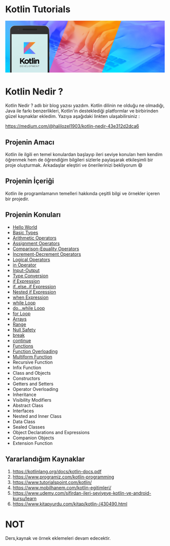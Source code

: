 # Kotlin Tutorials

![Screenshot](kotlin.jpeg)

# Kotlin Nedir ?

Kotlin Nedir ? adlı bir blog yazısı yazdım. Kotlin dilinin ne olduğu ne olmadığı, Java ile farkı benzerlikleri, Kotlin'in
desteklediği platformlar ve birbirinden güzel kaynaklar ekledim. Yazıya aşağıdaki linkten ulaşabilirsiniz :

https://medium.com/@halilozel1903/kotlin-nedir-43e312d2dca6


## Projenin Amacı

Kotlin ile ilgili en temel konulardan başlayıp ileri seviye konuları hem kendim öğrenmek hem de öğrendiğim bilgileri sizlerle paylaşarak etkileşimli bir proje oluşturmak. Arkadaşlar eleştiri ve önerilerinizi bekliyorum :smile:

## Projenin İçeriği
Kotlin ile programlamanın temelleri hakkında çeşitli bilgi ve örnekler içeren bir projedir. <br>

## Projenin Konuları
- [Hello World](https://github.com/halilozel1903/KotlinTutorials/blob/master/src/HelloWorld.kt)
- [Basic Types](https://github.com/halilozel1903/KotlinTutorials/blob/master/src/BasicTypes.kt)
- [Arithmetic Operators](https://github.com/halilozel1903/KotlinTutorials/blob/master/src/ArithmeticOperators.kt)
- [Assignment Operators](https://github.com/halilozel1903/KotlinTutorials/blob/master/src/AssignmentOperators.kt)
- [Comparison-Equality Operators](https://github.com/halilozel1903/KotlinTutorials/blob/master/src/Comparison-EqualityOperators.kt)
- [Increment-Decrement Operators](https://github.com/halilozel1903/KotlinTutorials/blob/master/src/Increment-DecrementOperators.kt)
- [Logical Operators](https://github.com/halilozel1903/KotlinTutorials/blob/master/src/LogicalOperators.kt)
- [in Operator](https://github.com/halilozel1903/KotlinTutorials/blob/master/src/inOperator.kt)
- [Input-Output](https://github.com/halilozel1903/KotlinTutorials/blob/master/src/Input-Output.kt)
- [Type Conversion](https://github.com/halilozel1903/KotlinTutorials/blob/master/src/TypeConversion.kt)
- [if Expression](https://github.com/halilozel1903/KotlinTutorials/blob/master/src/ifExpression.kt)
- [if..else..if Expression](https://github.com/halilozel1903/KotlinTutorials/blob/master/src/if..else..ifExpression.kt)
- [Nested if Expression](https://github.com/halilozel1903/KotlinTutorials/blob/master/src/NestedifExpression.kt)
- [when Expression](https://github.com/halilozel1903/KotlinTutorials/blob/master/src/When.kt)
- [while Loop](https://github.com/halilozel1903/KotlinTutorials/blob/master/src/WhileLoop.kt)
- [do...while Loop](https://github.com/halilozel1903/KotlinTutorials/blob/master/src/do...whileLoop.kt)
- [for Loop](https://github.com/halilozel1903/KotlinTutorials/blob/master/src/ForLoop.kt)
- [Arrays](https://github.com/halilozel1903/KotlinTutorials/blob/master/src/Arrays.kt)
- [Range](https://github.com/halilozel1903/KotlinTutorials/blob/master/src/Range.kt)
- [Null Safety](https://github.com/halilozel1903/KotlinTutorials/blob/master/src/NullSafety.kt)
- [break](https://github.com/halilozel1903/KotlinTutorials/blob/master/src/Break.kt)
- [continue](https://github.com/halilozel1903/KotlinTutorials/blob/master/src/Continue.kt)
- [Functions](https://github.com/halilozel1903/KotlinTutorials/blob/master/src/Functions.kt)
- [Function Overloading](https://github.com/halilozel1903/KotlinTutorials/blob/master/src/MethodOverloading.kt)
- [Multiform Function](https://github.com/halilozel1903/KotlinTutorials/blob/master/src/MultiformFunction.kt)
- Recursive Function
- Infix Function
- Class and Objects
- Constructors
- Getters and Setters
- Operator Overloading
- Inheritance
- Visibility Modifiers
- Abstract Class
- Interfaces
- Nested and Inner Class
- Data Class
- Sealed Classes
- Object Declarations and Expressions
- Companion Objects
- Extension Function




## Yararlandığım Kaynaklar

1. https://kotlinlang.org/docs/kotlin-docs.pdf
2. https://www.programiz.com/kotlin-programming
3. https://www.tutorialspoint.com/kotlin/
4. https://www.mobilhanem.com/kotlin-egitimleri/
5. https://www.udemy.com/sifirdan-ileri-seviyeye-kotlin-ve-android-kursu/learn
6. https://www.kitapyurdu.com/kitap/kotlin-/430490.html


# NOT
Ders,kaynak ve örnek eklemeleri devam edecektir. <br>


